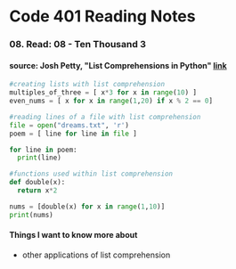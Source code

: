 # Code 401 Reading Notes 
### 08. Read: 08 -  Ten Thousand 3

####  source: Josh Petty, "List Comprehensions in Python" [link](https://www.pythonforbeginners.com/basics/list-comprehensions-in-python)
  
  ```python 
  #creating lists with list comprehension 
  multiples_of_three = [ x*3 for x in range(10) ]
  even_nums = [ x for x in range(1,20) if x % 2 == 0]

  #reading lines of a file with list comprehension
  file = open("dreams.txt", 'r')
  poem = [ line for line in file ]

  for line in poem:
    print(line)

#functions used within list comprehension
  def double(x):
    return x*2

  nums = [double(x) for x in range(1,10)]
  print(nums)
  ```

#### Things I want to know more about 
- other applications of list comprehension 